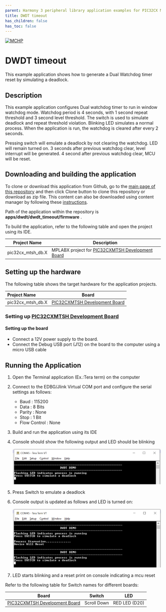 ```yaml
---
parent: Harmony 3 peripheral library application examples for PIC32CX MT family
title: DWDT timeout 
has_children: false
has_toc: false
---
```


[![MCHP](https://www.microchip.com/ResourcePackages/Microchip/assets/dist/images/logo.png)](https://www.microchip.com)

# DWDT timeout

This example application shows how to generate a Dual Watchdog timer reset by simulating a deadlock.

## Description

This example application configures Dual watchdog timer to run in window watchdog mode. Watchdog period is 4 seconds, with 1 second repeat threshold and 3 second level threshold. The switch is used to simulate deadlock and repeat threshold violation. Blinking LED simulates a normal process. When the application is run, the watchdog is cleared after every 2 seconds.

Pressing switch will emulate a deadlock by not clearing the watchdog. LED will remain turned on. 3 seconds after previous watchdog clear, level interrupt will be generated. 4 second after previous watchdog clear, MCU will be reset. 

## Downloading and building the application

To clone or download this application from Github, go to the [main page of this repository](https://github.com/Microchip-MPLAB-Harmony/csp_apps_pic32cx_mt) and then click Clone button to clone this repository or download as zip file.
This content can also be downloaded using content manager by following these [instructions](https://github.com/Microchip-MPLAB-Harmony/contentmanager/wiki).

Path of the application within the repository is **apps/dwdt/dwdt_timeout/firmware** .

To build the application, refer to the following table and open the project using its IDE.

| Project Name      | Description                                    |
| ----------------- | ---------------------------------------------- |
| pic32cx_mtsh_db.X | MPLABX project for [PIC32CXMTSH Development Board](https://www.microchip.com/en-us/development-tool/PIC32CXMTSH-DB) |

## Setting up the hardware

The following table shows the target hardware for the application projects.

| Project Name| Board|
|:---------|:---------:|
| pic32cx_mtsh_db.X | [PIC32CXMTSH Development Board](https://www.microchip.com/en-us/development-tool/PIC32CXMTSH-DB) |

### Setting up [PIC32CXMTSH Development Board](https://www.microchip.com/en-us/development-tool/PIC32CXMTSH-DB)

#### Setting up the board

- Connect a 12V power supply to the board. 
- Connect the Debug USB port (J12) on the board to the computer using a micro USB cable

## Running the Application

1. Open the Terminal application (Ex.:Tera term) on the computer
2. Connect to the EDBG/Jlink Virtual COM port and configure the serial settings as follows:
    - Baud : 115200
    - Data : 8 Bits
    - Parity : None
    - Stop : 1 Bit
    - Flow Control : None
3. Build and run the application using its IDE
4. Console should show the following output and LED should be blinking

    ![output](images/output_dwdt_timeout_1.png)

5. Press Switch to emulate a deadlock
6. Console output is updated as follows and LED is turned on:

    ![output](images/output_dwdt_timeout_2.png)    

7. LED starts blinking and a reset print on console indicating a mcu reset

Refer to the following table for Switch names for different boards:

| Board                      | Switch | LED |
| -------------------------- | -------- |--------- |
| [PIC32CXMTSH Development Board](https://www.microchip.com/en-us/development-tool/PIC32CXMTSH-DB) | Scroll Down | RED LED (D20) |
